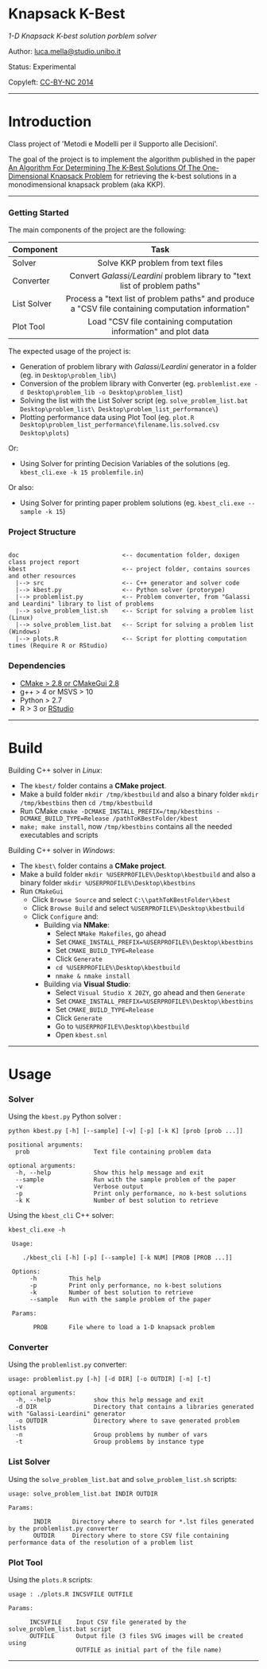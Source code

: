 Knapsack K-Best
===============

_1-D Knapsack K-best solution porblem solver_

Author: luca.mella@studio.unibo.it

Status: Experimental

Copyleft: [CC-BY-NC 2014](http://creativecommons.org/licenses/by-nc/4.0/)

- - - - - - - - - - - - - - - -

# Introduction

Class project of 'Metodi e Modelli per il Supporto alle Decisioni'. 

The goal of the project is to  implement the algorithm published in the paper [An Algorithm For Determining The K-Best Solutions Of The One-Dimensional Knapsack Problem](http://dx.doi.org/10.1590/S0101-74382000000100011) for retrieving the k-best solutions in a monodimensional knapsack problem (aka KKP).

- - - - - - - - - - - - - - - -

### Getting Started

The main components of the project are the following:

| Component  | Task                                                                                              |
|:-----------|:-------------------------------------------------------------------------------------------------:|
| Solver     | Solve KKP problem from text files                                                                 | 
| Converter  | Convert _Galassi/Leardini_ problem library to "text list of problem paths"                        |
| List Solver| Process a "text list of problem paths" and produce a "CSV file containing computation information"| 
| Plot Tool  | Load "CSV file containing computation information" and plot data                                  |

The expected usage of the project is:

* Generation of problem library with _Galassi/Leardini_ generator in a folder (eg. in `Desktop\problem_lib\`)
* Conversion of the problem library with Converter (eg. `problemlist.exe -d Desktop\problem_lib -o Desktop\problem_list`)
* Solving the list with the List Solver script (eg. `solve_problem_list.bat Desktop\problem_list\ Desktop\problem_list_performance\`)
* Plotting performance data using Plot Tool (eg. `plot.R Desktop\problem_list_performance\filename.lis.solved.csv Desktop\plots`)

Or:

* Using Solver for printing Decision Variables of the solutions (eg. `kbest_cli.exe -k 15 problemfile.in`) 

Or also:

* Using Solver for printing paper problem solutions (eg. `kbest_cli.exe --sample -k 15`)

### Project Structure


```text

doc                             <-- documentation folder, doxigen class project report
kbest                           <-- project folder, contains sources and other resources
  |--> src                      <-- C++ generator and solver code
  |--> kbest.py                 <-- Python solver (protorype)
  |--> problemlist.py           <-- Problem converter, from "Galassi and Leardini" library to list of problems 
  |--> solve_problem_list.sh    <-- Script for solving a problem list (Linux) 
  |--> solve_problem_list.bat   <-- Script for solving a problem list (Windows)
  |--> plots.R                  <-- Script for plotting computation times (Require R or RStudio)

```

### Dependencies

* [CMake > 2.8 or CMakeGui 2.8](http://www.cmake.org/files/v2.8/cmake-2.8.12.2-win32-x86.exe)
* g++ > 4 or MSVS > 10
* Python > 2.7
* R > 3 or [RStudio](http://www.rstudio.com/ide/download/)

- - - - - - - - - - - - - - - -

# Build

Building C++ solver in _Linux_:

* The `kbest/` folder contains a __CMake project__.
* Make a build folder `mkdir /tmp/kbestbuild` and also a binary folder `mkdir /tmp/kbestbins` then `cd /tmp/kbestbuild`
* Run CMake `cmake -DCMAKE_INSTALL_PREFIX=/tmp/kbestbins -DCMAKE_BUILD_TYPE=Release /pathToKBestFolder/kbest`
* `make; make install`, now `/tmp/kbestbins` contains all the needed executables and scripts

Building C++ solver in _Windows_:

* The `kbest\` folder contains a __CMake project__.
* Make a build folder `mkdir %USERPROFILE%\Desktop\kbestbuild` and also a binary folder `mkdir %USERPROFILE%\Desktop\kbestbins`
* Run `CMakeGui`
    * Click `Browse Source` and select `C:\\pathToKBestFolder\kbest`
    * Click `Browse Build` and select `%USERPROFILE%\Desktop\kbestbuild`
    * Click `Configure` and:
        * Building via __NMake__:
            * Select `NMake Makefiles`, go ahead
            * Set `CMAKE_INSTALL_PREFIX=%USERPROFILE%\Desktop\kbestbins`
            * Set `CMAKE_BUILD_TYPE=Release`
            * Click `Generate`
            * `cd %USERPROFILE%\Desktop\kbestbuild` 
            * `nmake & nmake install`
        * Building via __Visual Studio__:
            * Select `Visual Studio X 20ZY`, go ahead and then `Generate`
            * Set `CMAKE_INSTALL_PREFIX=%USERPROFILE%\Desktop\kbestbins`
            * Set `CMAKE_BUILD_TYPE=Release`
            * Click `Generate`
            * Go to `%USERPROFILE%\Desktop\kbestbuild`
            * Open `kbest.snl`

- - - - - - - - - - - - - - - -

# Usage


### Solver

Using the `kbest.py` Python solver :

    python kbest.py [-h] [--sample] [-v] [-p] [-k K] [prob [prob ...]]

    positional arguments:
      prob                  Text file containing problem data

    optional arguments:
      -h, --help            Show this help message and exit
      --sample              Run with the sample problem of the paper
      -v                    Verbose output
      -p                    Print only performance, no k-best solutions
      -k K                  Number of best solution to retrieve


Using the `kbest_cli` C++ solver:

    kbest_cli.exe -h
     
     Usage:
     
        ./kbest_cli [-h] [-p] [--sample] [-k NUM] [PROB [PROB ...]]
     
     Options:
          -h         This help
          -p         Print only performance, no k-best solutions
          -k         Number of best solution to retrieve
          --sample   Run with the sample problem of the paper
     
     Params:
     
           PROB      File where to load a 1-D knapsack problem


### Converter

Using the `problemlist.py` converter:

    usage: problemlist.py [-h] [-d DIR] [-o OUTDIR] [-n] [-t]

    optional arguments:
      -h, --help            show this help message and exit
      -d DIR                Directory that contains a libraries generated with "Galassi-Leardini" generator 
      -o OUTDIR             Directory where to save generated problem lists
      -n                    Group problems by number of vars
      -t                    Group problems by instance type

### List Solver

Using the `solve_problem_list.bat` and `solve_problem_list.sh` scripts:


    usage: solve_problem_list.bat INDIR OUTDIR

    Params:

           INDIR      Directory where to search for *.lst files generated by the problemlist.py converter
           OUTDIR     Directory where to store CSV file containing performance data of the resolution of a problem list

### Plot Tool

Using the `plots.R` scripts:

    usage : ./plots.R INCSVFILE OUTFILE
    
    Params:

          INCSVFILE    Input CSV file generated by the solve_problem_list.bat script
          OUTFILE      Output file (3 files SVG images will be created using 
                       OUTFILE as initial part of the file name)

- - - - - - - - - - - - - - - -
